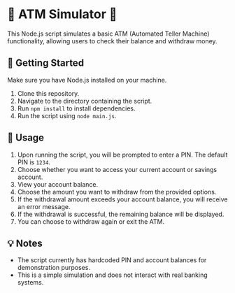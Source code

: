 # 🏧 ATM Simulator 🏧

This Node.js script simulates a basic ATM (Automated Teller Machine) functionality, allowing users to check their balance and withdraw money.

## 🚀 Getting Started

Make sure you have Node.js installed on your machine.

1. Clone this repository.
2. Navigate to the directory containing the script.
3. Run `npm install` to install dependencies.
4. Run the script using `node main.js`.

## 📝 Usage

1. Upon running the script, you will be prompted to enter a PIN. The default PIN is `1234`.
2. Choose whether you want to access your current account or savings account.
3. View your account balance.
4. Choose the amount you want to withdraw from the provided options.
5. If the withdrawal amount exceeds your account balance, you will receive an error message.
6. If the withdrawal is successful, the remaining balance will be displayed.
7. You can choose to withdraw again or exit the ATM.

## 💡 Notes

- The script currently has hardcoded PIN and account balances for demonstration purposes.
- This is a simple simulation and does not interact with real banking systems.


